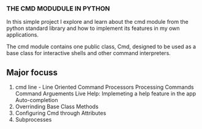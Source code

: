 ### THE CMD MODUDULE IN PYTHON

In this simple project I explore and learn about the cmd module from the python standard library and how to implement its features in my own applications.

The cmd module contains one public class, Cmd, designed to be used as a base class for interactive shells and other command interpreters.

## Major focuss
1. cmd line - Line Oriented Command Processors
        Processing Commands
        Command Arguements
        Live Help: Implemeting a help feature in the app
        Auto-completion
2. Overrinding Base Class Methods
3. Configuring Cmd through Attributes
4. Subprocesses

